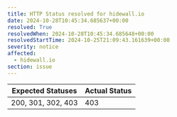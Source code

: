 ```yaml
---
title: HTTP Status resolved for hidewall.io
date: 2024-10-28T10:45:34.685637+00:00
resolved: True
resolvedWhen: 2024-10-28T10:45:34.685648+00:00
resolvedStartTime: 2024-10-25T21:09:43.161639+00:00
severity: notice
affected:
  - hidewall.io
section: issue
---
```


| Expected Statuses | Actual Status  |
|-------------------|----------------|
| 200, 301, 302, 403 | 403 |
